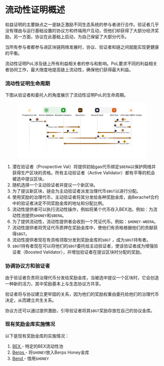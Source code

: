 # 流动性证明概述

权益证明的主要缺点之一是缺乏激励不同生态系统的参与者进行合作。验证者几乎没有理由与运行基础设置的协议方和终端用户互动，但他们却获得了大部分经济奖励。另一方面，协议在此基础上启动，为自己保留了大部分代币。

当所有参与者都参与进区块链网络发展时，协议、验证者和链之间就能实现更健康的平衡。

流动性证明PoL涉及链上所有利益相关者的参与和影响。PoL要求不同的利益相关者协同工作，最大限度地提高链上流动性，确保他们获得最大利益。

### 流动性证明生命周期

下图从验证者和委托人的角度展示了流动性证明PoL的生命周期。

<figure><img src="../../.gitbook/assets/proof-of-liquidity-steps.png" alt="" width="563"><figcaption></figcaption></figure>

1. 潜在验证者（Prospective Val）将提供初始gas代币绑定`$BERA`以保护网络并获得生产区块的资格。所有主动验证者（Active Validator）都有平等的机会被选中提议区块。
2. 随机选择一个主动验证者并提议一个新区块。
3. 为了提议新区块，链会为主动验证者派发治理代币`$BGT`以进行分配。
4. 使用奖励的治理代币，主动验证者将其分发给各种奖励金库，由Berachef合约中的验证者决定不同奖励金库的地址和分配比例。
5. 流动性提供者可以执行流动性操作，例如将某个代币存入BEX池。例如：为流动性池提供`$HONEY`和`$BERA`。
6. 为了提供流动性，流动性提供者会收到一个凭证代币。例如：`$HONEY-WBERA`。
7. 流动性提供者将凭证代币质押在奖励金库中，使他们有资格根据他们的贡献获得`$BGT`。
8. 流动性提供者现在有资格领取分发到奖励金库的`$BGT` ，成为`$BGT`持有者。
9. `$BGT`持有者现在可以将他们的`$BGT`委托给主动验证者，使该验证者成为增强验证者（Boosted Validator），并增加验证者在提议区块时分配的奖励。

### 协调协议方和验证者

由于验证者负责将治理代币分发给奖励金库，当被选中提议一个区块时，它会创造一种新的活力，其中奖励基本上与生态协议方共享。

验证者将与协议建立更牢固的关系，因为他们的奖励权重由委托给他们的治理代币决定，从而建立共生关系。

协议方还可以通过提供激励，引导验证者将其`$BGT`奖励存放在自己的协议金库。

### 现有奖励金库实施情况

以下是现有奖励金库的实施情况：

1. [BEX ](../native-dapps/bex.md)- 特定的BEX流动性池
2. [Berps ](../native-dapps/berps.md)- 将`$HONEY`放入Berps Honey金库
3. [Bend ](../native-dapps/bend.md)- 借用`$HONEY`
